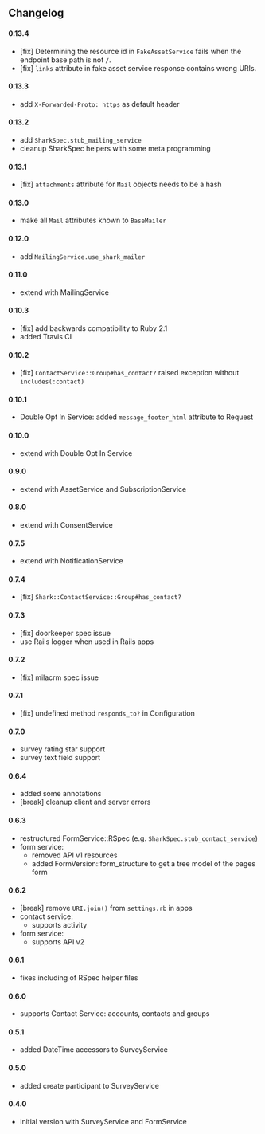 ## Changelog

#### 0.13.4
- [fix] Determining the resource id in `FakeAssetService` fails when the endpoint base path is not `/`.
- [fix] `links` attribute in fake asset service response contains wrong URIs.

#### 0.13.3
- add `X-Forwarded-Proto: https` as default header

#### 0.13.2
- add `SharkSpec.stub_mailing_service`
- cleanup SharkSpec helpers with some meta programming

#### 0.13.1
- [fix] `attachments` attribute for `Mail` objects needs to be a hash

#### 0.13.0
- make all `Mail` attributes known to `BaseMailer`

#### 0.12.0
- add `MailingService.use_shark_mailer`

#### 0.11.0
- extend with MailingService

#### 0.10.3
- [fix] add backwards compatibility to Ruby 2.1
- added Travis CI

#### 0.10.2
- [fix] `ContactService::Group#has_contact?` raised exception without `includes(:contact)`

#### 0.10.1
- Double Opt In Service: added `message_footer_html` attribute to Request

#### 0.10.0
- extend with Double Opt In Service

#### 0.9.0
- extend with AssetService and SubscriptionService

#### 0.8.0
- extend with ConsentService

#### 0.7.5
- extend with NotificationService

#### 0.7.4
- [fix] `Shark::ContactService::Group#has_contact?`

#### 0.7.3
- [fix] doorkeeper spec issue
- use Rails logger when used in Rails apps

#### 0.7.2
- [fix] milacrm spec issue

#### 0.7.1
- [fix] undefined method `responds_to?` in Configuration

#### 0.7.0
- survey rating star support
- survey text field support

#### 0.6.4
- added some annotations
- [break] cleanup client and server errors

#### 0.6.3
- restructured FormService::RSpec (e.g. `SharkSpec.stub_contact_service`)
- form service:
  - removed API v1 resources
  - added FormVersion::form_structure to get a tree model of the pages form


#### 0.6.2
- [break] remove `URI.join()` from `settings.rb` in apps
- contact service:
    - supports activity
- form service:
    - supports API v2

#### 0.6.1
- fixes including of RSpec helper files

#### 0.6.0
- supports Contact Service: accounts, contacts and groups

#### 0.5.1
- added DateTime accessors to SurveyService

#### 0.5.0
- added create participant to SurveyService

#### 0.4.0
- initial version with SurveyService and FormService
